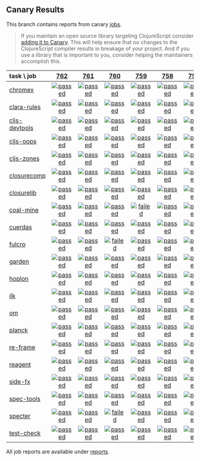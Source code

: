 ## Canary Results

This branch contains reports from canary [jobs](https://github.com/cljs-oss/canary/tree/jobs).

> If you maintain an open source library targeting ClojureScript consider [adding it to Canary](https://github.com/cljs-oss/canary/tree/master#how-to-participate). This will help ensure that no changes to the ClojureScript compiler results in breakage of your project. And if you use a library that is important to you, consider helping the maintainers accomplish this.

[//]: # (begin_overview_table)

| task \ job | <a href="reports/2019/01/09/job-000762-1.10.506-75e4e52" title="job #762 finished on 2019-01-09">762</a> | <a href="reports/2019/01/09/job-000761-1.10.507-fb1246c" title="job #761 finished on 2019-01-09">761</a> | <a href="reports/2019/01/09/job-000760-1.10.507-47cd969" title="job #760 finished on 2019-01-09">760</a> | <a href="reports/2019/01/08/job-000759-1.10.506-75e4e52" title="job #759 finished on 2019-01-08">759</a> | <a href="reports/2019/01/07/job-000758-1.10.504-731be5e" title="job #758 finished on 2019-01-07">758</a> | <a href="reports/2019/01/06/job-000757-1.10.505-d44a751" title="job #757 finished on 2019-01-06">757</a> | <a href="reports/2019/01/06/job-000756-1.10.505-a6ebc07" title="job #756 finished on 2019-01-06">756</a> | <a href="reports/2019/01/06/job-000755-1.10.504-731be5e" title="job #755 finished on 2019-01-06">755</a> | <a href="reports/2019/01/05/job-000754-1.10.504-731be5e" title="job #754 finished on 2019-01-05">754</a> | <a href="reports/2019/01/04/job-000753-1.10.505-eb9e4d8" title="job #753 finished on 2019-01-04">753</a> |
| :--- | :---: | :---: | :---: | :---: | :---: | :---: | :---: | :---: | :---: | :---: |
| [chromex](https://github.com/binaryage/chromex) | <a href="reports/2019/01/09/job-000762-1.10.506-75e4e52#-chromex"><img title="passed" src="http://box.binaryage.com/s-passed.svg"><a> | <a href="reports/2019/01/09/job-000761-1.10.507-fb1246c#-chromex"><img title="passed" src="http://box.binaryage.com/s-passed.svg"><a> | <a href="reports/2019/01/09/job-000760-1.10.507-47cd969#-chromex"><img title="passed" src="http://box.binaryage.com/s-passed.svg"><a> | <a href="reports/2019/01/08/job-000759-1.10.506-75e4e52#-chromex"><img title="passed" src="http://box.binaryage.com/s-passed.svg"><a> | <a href="reports/2019/01/07/job-000758-1.10.504-731be5e#-chromex"><img title="passed" src="http://box.binaryage.com/s-passed.svg"><a> | <a href="reports/2019/01/06/job-000757-1.10.505-d44a751#-chromex"><img title="passed" src="http://box.binaryage.com/s-passed.svg"><a> | <a href="reports/2019/01/06/job-000756-1.10.505-a6ebc07#-chromex"><img title="passed" src="http://box.binaryage.com/s-passed.svg"><a> | <a href="reports/2019/01/06/job-000755-1.10.504-731be5e#-chromex"><img title="passed" src="http://box.binaryage.com/s-passed.svg"><a> | <a href="reports/2019/01/05/job-000754-1.10.504-731be5e#-chromex"><img title="passed" src="http://box.binaryage.com/s-passed.svg"><a> | <a href="reports/2019/01/04/job-000753-1.10.505-eb9e4d8#-chromex"><img title="passed" src="http://box.binaryage.com/s-passed.svg"><a> |
| [clara-rules](https://github.com/cerner/clara-rules) | <a href="reports/2019/01/09/job-000762-1.10.506-75e4e52#-clara-rules"><img title="passed" src="http://box.binaryage.com/s-passed.svg"><a> | <a href="reports/2019/01/09/job-000761-1.10.507-fb1246c#-clara-rules"><img title="passed" src="http://box.binaryage.com/s-passed.svg"><a> | <a href="reports/2019/01/09/job-000760-1.10.507-47cd969#-clara-rules"><img title="passed" src="http://box.binaryage.com/s-passed.svg"><a> | <a href="reports/2019/01/08/job-000759-1.10.506-75e4e52#-clara-rules"><img title="passed" src="http://box.binaryage.com/s-passed.svg"><a> | <a href="reports/2019/01/07/job-000758-1.10.504-731be5e#-clara-rules"><img title="passed" src="http://box.binaryage.com/s-passed.svg"><a> | <a href="reports/2019/01/06/job-000757-1.10.505-d44a751#-clara-rules"><img title="passed" src="http://box.binaryage.com/s-passed.svg"><a> | <a href="reports/2019/01/06/job-000756-1.10.505-a6ebc07#-clara-rules"><img title="passed" src="http://box.binaryage.com/s-passed.svg"><a> | <a href="reports/2019/01/06/job-000755-1.10.504-731be5e#-clara-rules"><img title="passed" src="http://box.binaryage.com/s-passed.svg"><a> | <a href="reports/2019/01/05/job-000754-1.10.504-731be5e#-clara-rules"><img title="passed" src="http://box.binaryage.com/s-passed.svg"><a> | <a href="reports/2019/01/04/job-000753-1.10.505-eb9e4d8#-clara-rules"><img title="passed" src="http://box.binaryage.com/s-passed.svg"><a> |
| [cljs-devtools](https://github.com/binaryage/cljs-devtools) | <a href="reports/2019/01/09/job-000762-1.10.506-75e4e52#-cljs-devtools"><img title="passed" src="http://box.binaryage.com/s-passed.svg"><a> | <a href="reports/2019/01/09/job-000761-1.10.507-fb1246c#-cljs-devtools"><img title="passed" src="http://box.binaryage.com/s-passed.svg"><a> | <a href="reports/2019/01/09/job-000760-1.10.507-47cd969#-cljs-devtools"><img title="passed" src="http://box.binaryage.com/s-passed.svg"><a> | <a href="reports/2019/01/08/job-000759-1.10.506-75e4e52#-cljs-devtools"><img title="passed" src="http://box.binaryage.com/s-passed.svg"><a> | <a href="reports/2019/01/07/job-000758-1.10.504-731be5e#-cljs-devtools"><img title="passed" src="http://box.binaryage.com/s-passed.svg"><a> | <a href="reports/2019/01/06/job-000757-1.10.505-d44a751#-cljs-devtools"><img title="passed" src="http://box.binaryage.com/s-passed.svg"><a> | <a href="reports/2019/01/06/job-000756-1.10.505-a6ebc07#-cljs-devtools"><img title="passed" src="http://box.binaryage.com/s-passed.svg"><a> | <a href="reports/2019/01/06/job-000755-1.10.504-731be5e#-cljs-devtools"><img title="passed" src="http://box.binaryage.com/s-passed.svg"><a> | <a href="reports/2019/01/05/job-000754-1.10.504-731be5e#-cljs-devtools"><img title="passed" src="http://box.binaryage.com/s-passed.svg"><a> | <a href="reports/2019/01/04/job-000753-1.10.505-eb9e4d8#-cljs-devtools"><img title="passed" src="http://box.binaryage.com/s-passed.svg"><a> |
| [cljs-oops](https://github.com/binaryage/cljs-oops) | <a href="reports/2019/01/09/job-000762-1.10.506-75e4e52#-cljs-oops"><img title="passed" src="http://box.binaryage.com/s-passed.svg"><a> | <a href="reports/2019/01/09/job-000761-1.10.507-fb1246c#-cljs-oops"><img title="passed" src="http://box.binaryage.com/s-passed.svg"><a> | <a href="reports/2019/01/09/job-000760-1.10.507-47cd969#-cljs-oops"><img title="passed" src="http://box.binaryage.com/s-passed.svg"><a> | <a href="reports/2019/01/08/job-000759-1.10.506-75e4e52#-cljs-oops"><img title="passed" src="http://box.binaryage.com/s-passed.svg"><a> | <a href="reports/2019/01/07/job-000758-1.10.504-731be5e#-cljs-oops"><img title="passed" src="http://box.binaryage.com/s-passed.svg"><a> | <a href="reports/2019/01/06/job-000757-1.10.505-d44a751#-cljs-oops"><img title="passed" src="http://box.binaryage.com/s-passed.svg"><a> | <a href="reports/2019/01/06/job-000756-1.10.505-a6ebc07#-cljs-oops"><img title="passed" src="http://box.binaryage.com/s-passed.svg"><a> | <a href="reports/2019/01/06/job-000755-1.10.504-731be5e#-cljs-oops"><img title="passed" src="http://box.binaryage.com/s-passed.svg"><a> | <a href="reports/2019/01/05/job-000754-1.10.504-731be5e#-cljs-oops"><img title="passed" src="http://box.binaryage.com/s-passed.svg"><a> | <a href="reports/2019/01/04/job-000753-1.10.505-eb9e4d8#-cljs-oops"><img title="passed" src="http://box.binaryage.com/s-passed.svg"><a> |
| [cljs-zones](https://github.com/binaryage/cljs-zones) | <a href="reports/2019/01/09/job-000762-1.10.506-75e4e52#-cljs-zones"><img title="passed" src="http://box.binaryage.com/s-passed.svg"><a> | <a href="reports/2019/01/09/job-000761-1.10.507-fb1246c#-cljs-zones"><img title="passed" src="http://box.binaryage.com/s-passed.svg"><a> | <a href="reports/2019/01/09/job-000760-1.10.507-47cd969#-cljs-zones"><img title="passed" src="http://box.binaryage.com/s-passed.svg"><a> | <a href="reports/2019/01/08/job-000759-1.10.506-75e4e52#-cljs-zones"><img title="passed" src="http://box.binaryage.com/s-passed.svg"><a> | <a href="reports/2019/01/07/job-000758-1.10.504-731be5e#-cljs-zones"><img title="passed" src="http://box.binaryage.com/s-passed.svg"><a> | <a href="reports/2019/01/06/job-000757-1.10.505-d44a751#-cljs-zones"><img title="passed" src="http://box.binaryage.com/s-passed.svg"><a> | <a href="reports/2019/01/06/job-000756-1.10.505-a6ebc07#-cljs-zones"><img title="passed" src="http://box.binaryage.com/s-passed.svg"><a> | <a href="reports/2019/01/06/job-000755-1.10.504-731be5e#-cljs-zones"><img title="passed" src="http://box.binaryage.com/s-passed.svg"><a> | <a href="reports/2019/01/05/job-000754-1.10.504-731be5e#-cljs-zones"><img title="passed" src="http://box.binaryage.com/s-passed.svg"><a> | <a href="reports/2019/01/04/job-000753-1.10.505-eb9e4d8#-cljs-zones"><img title="passed" src="http://box.binaryage.com/s-passed.svg"><a> |
| [closurecomp](https://github.com/mfikes/closurecomp) | <a href="reports/2019/01/09/job-000762-1.10.506-75e4e52#-closurecomp"><img title="passed" src="http://box.binaryage.com/s-passed.svg"><a> | <a href="reports/2019/01/09/job-000761-1.10.507-fb1246c#-closurecomp"><img title="passed" src="http://box.binaryage.com/s-passed.svg"><a> | <a href="reports/2019/01/09/job-000760-1.10.507-47cd969#-closurecomp"><img title="passed" src="http://box.binaryage.com/s-passed.svg"><a> | <a href="reports/2019/01/08/job-000759-1.10.506-75e4e52#-closurecomp"><img title="passed" src="http://box.binaryage.com/s-passed.svg"><a> | <a href="reports/2019/01/07/job-000758-1.10.504-731be5e#-closurecomp"><img title="passed" src="http://box.binaryage.com/s-passed.svg"><a> | <a href="reports/2019/01/06/job-000757-1.10.505-d44a751#-closurecomp"><img title="passed" src="http://box.binaryage.com/s-passed.svg"><a> | <a href="reports/2019/01/06/job-000756-1.10.505-a6ebc07#-closurecomp"><img title="passed" src="http://box.binaryage.com/s-passed.svg"><a> | <a href="reports/2019/01/06/job-000755-1.10.504-731be5e#-closurecomp"><img title="passed" src="http://box.binaryage.com/s-passed.svg"><a> | <a href="reports/2019/01/05/job-000754-1.10.504-731be5e#-closurecomp"><img title="passed" src="http://box.binaryage.com/s-passed.svg"><a> | <a href="reports/2019/01/04/job-000753-1.10.505-eb9e4d8#-closurecomp"><img title="passed" src="http://box.binaryage.com/s-passed.svg"><a> |
| [closurelib](https://github.com/mfikes/closurelib) | <a href="reports/2019/01/09/job-000762-1.10.506-75e4e52#-closurelib"><img title="passed" src="http://box.binaryage.com/s-passed.svg"><a> | <a href="reports/2019/01/09/job-000761-1.10.507-fb1246c#-closurelib"><img title="passed" src="http://box.binaryage.com/s-passed.svg"><a> | <a href="reports/2019/01/09/job-000760-1.10.507-47cd969#-closurelib"><img title="passed" src="http://box.binaryage.com/s-passed.svg"><a> | <a href="reports/2019/01/08/job-000759-1.10.506-75e4e52#-closurelib"><img title="passed" src="http://box.binaryage.com/s-passed.svg"><a> | <a href="reports/2019/01/07/job-000758-1.10.504-731be5e#-closurelib"><img title="passed" src="http://box.binaryage.com/s-passed.svg"><a> | <a href="reports/2019/01/06/job-000757-1.10.505-d44a751#-closurelib"><img title="passed" src="http://box.binaryage.com/s-passed.svg"><a> | <a href="reports/2019/01/06/job-000756-1.10.505-a6ebc07#-closurelib"><img title="passed" src="http://box.binaryage.com/s-passed.svg"><a> | <a href="reports/2019/01/06/job-000755-1.10.504-731be5e#-closurelib"><img title="passed" src="http://box.binaryage.com/s-passed.svg"><a> | <a href="reports/2019/01/05/job-000754-1.10.504-731be5e#-closurelib"><img title="passed" src="http://box.binaryage.com/s-passed.svg"><a> | <a href="reports/2019/01/04/job-000753-1.10.505-eb9e4d8#-closurelib"><img title="passed" src="http://box.binaryage.com/s-passed.svg"><a> |
| [coal-mine](https://github.com/mfikes/coal-mine) | <a href="reports/2019/01/09/job-000762-1.10.506-75e4e52#-coal-mine"><img title="passed" src="http://box.binaryage.com/s-passed.svg"><a> | <a href="reports/2019/01/09/job-000761-1.10.507-fb1246c#-coal-mine"><img title="passed" src="http://box.binaryage.com/s-passed.svg"><a> | <a href="reports/2019/01/09/job-000760-1.10.507-47cd969#-coal-mine"><img title="passed" src="http://box.binaryage.com/s-passed.svg"><a> | <a href="reports/2019/01/08/job-000759-1.10.506-75e4e52#-coal-mine"><img title="failed" src="http://box.binaryage.com/s-failed.svg"><a> | <a href="reports/2019/01/07/job-000758-1.10.504-731be5e#-coal-mine"><img title="passed" src="http://box.binaryage.com/s-passed.svg"><a> | <a href="reports/2019/01/06/job-000757-1.10.505-d44a751#-coal-mine"><img title="passed" src="http://box.binaryage.com/s-passed.svg"><a> | <a href="reports/2019/01/06/job-000756-1.10.505-a6ebc07#-coal-mine"><img title="failed" src="http://box.binaryage.com/s-failed.svg"><a> | <a href="reports/2019/01/06/job-000755-1.10.504-731be5e#-coal-mine"><img title="passed" src="http://box.binaryage.com/s-passed.svg"><a> | <a href="reports/2019/01/05/job-000754-1.10.504-731be5e#-coal-mine"><img title="passed" src="http://box.binaryage.com/s-passed.svg"><a> | <a href="reports/2019/01/04/job-000753-1.10.505-eb9e4d8#-coal-mine"><img title="passed" src="http://box.binaryage.com/s-passed.svg"><a> |
| [cuerdas](https://github.com/funcool/cuerdas) | <a href="reports/2019/01/09/job-000762-1.10.506-75e4e52#-cuerdas"><img title="passed" src="http://box.binaryage.com/s-passed.svg"><a> | <a href="reports/2019/01/09/job-000761-1.10.507-fb1246c#-cuerdas"><img title="passed" src="http://box.binaryage.com/s-passed.svg"><a> | <a href="reports/2019/01/09/job-000760-1.10.507-47cd969#-cuerdas"><img title="passed" src="http://box.binaryage.com/s-passed.svg"><a> | <a href="reports/2019/01/08/job-000759-1.10.506-75e4e52#-cuerdas"><img title="passed" src="http://box.binaryage.com/s-passed.svg"><a> | <a href="reports/2019/01/07/job-000758-1.10.504-731be5e#-cuerdas"><img title="passed" src="http://box.binaryage.com/s-passed.svg"><a> | <a href="reports/2019/01/06/job-000757-1.10.505-d44a751#-cuerdas"><img title="passed" src="http://box.binaryage.com/s-passed.svg"><a> | <a href="reports/2019/01/06/job-000756-1.10.505-a6ebc07#-cuerdas"><img title="passed" src="http://box.binaryage.com/s-passed.svg"><a> | <a href="reports/2019/01/06/job-000755-1.10.504-731be5e#-cuerdas"><img title="passed" src="http://box.binaryage.com/s-passed.svg"><a> | <a href="reports/2019/01/05/job-000754-1.10.504-731be5e#-cuerdas"><img title="passed" src="http://box.binaryage.com/s-passed.svg"><a> | <a href="reports/2019/01/04/job-000753-1.10.505-eb9e4d8#-cuerdas"><img title="passed" src="http://box.binaryage.com/s-passed.svg"><a> |
| [fulcro](https://github.com/fulcrologic/fulcro) | <a href="reports/2019/01/09/job-000762-1.10.506-75e4e52#-fulcro"><img title="passed" src="http://box.binaryage.com/s-passed.svg"><a> | <a href="reports/2019/01/09/job-000761-1.10.507-fb1246c#-fulcro"><img title="passed" src="http://box.binaryage.com/s-passed.svg"><a> | <a href="reports/2019/01/09/job-000760-1.10.507-47cd969#-fulcro"><img title="failed" src="http://box.binaryage.com/s-failed.svg"><a> | <a href="reports/2019/01/08/job-000759-1.10.506-75e4e52#-fulcro"><img title="passed" src="http://box.binaryage.com/s-passed.svg"><a> | <a href="reports/2019/01/07/job-000758-1.10.504-731be5e#-fulcro"><img title="passed" src="http://box.binaryage.com/s-passed.svg"><a> | <a href="reports/2019/01/06/job-000757-1.10.505-d44a751#-fulcro"><img title="passed" src="http://box.binaryage.com/s-passed.svg"><a> | <a href="reports/2019/01/06/job-000756-1.10.505-a6ebc07#-fulcro"><img title="passed" src="http://box.binaryage.com/s-passed.svg"><a> | <a href="reports/2019/01/06/job-000755-1.10.504-731be5e#-fulcro"><img title="passed" src="http://box.binaryage.com/s-passed.svg"><a> | <a href="reports/2019/01/05/job-000754-1.10.504-731be5e#-fulcro"><img title="passed" src="http://box.binaryage.com/s-passed.svg"><a> | <a href="reports/2019/01/04/job-000753-1.10.505-eb9e4d8#-fulcro"><img title="passed" src="http://box.binaryage.com/s-passed.svg"><a> |
| [garden](https://github.com/noprompt/garden) | <a href="reports/2019/01/09/job-000762-1.10.506-75e4e52#-garden"><img title="passed" src="http://box.binaryage.com/s-passed.svg"><a> | <a href="reports/2019/01/09/job-000761-1.10.507-fb1246c#-garden"><img title="passed" src="http://box.binaryage.com/s-passed.svg"><a> | <a href="reports/2019/01/09/job-000760-1.10.507-47cd969#-garden"><img title="passed" src="http://box.binaryage.com/s-passed.svg"><a> | <a href="reports/2019/01/08/job-000759-1.10.506-75e4e52#-garden"><img title="passed" src="http://box.binaryage.com/s-passed.svg"><a> | <a href="reports/2019/01/07/job-000758-1.10.504-731be5e#-garden"><img title="passed" src="http://box.binaryage.com/s-passed.svg"><a> | <a href="reports/2019/01/06/job-000757-1.10.505-d44a751#-garden"><img title="passed" src="http://box.binaryage.com/s-passed.svg"><a> | <a href="reports/2019/01/06/job-000756-1.10.505-a6ebc07#-garden"><img title="passed" src="http://box.binaryage.com/s-passed.svg"><a> | <a href="reports/2019/01/06/job-000755-1.10.504-731be5e#-garden"><img title="passed" src="http://box.binaryage.com/s-passed.svg"><a> | <a href="reports/2019/01/05/job-000754-1.10.504-731be5e#-garden"><img title="passed" src="http://box.binaryage.com/s-passed.svg"><a> | <a href="reports/2019/01/04/job-000753-1.10.505-eb9e4d8#-garden"><img title="passed" src="http://box.binaryage.com/s-passed.svg"><a> |
| [hoplon](https://github.com/hoplon/hoplon) | <a href="reports/2019/01/09/job-000762-1.10.506-75e4e52#-hoplon"><img title="passed" src="http://box.binaryage.com/s-passed.svg"><a> | <a href="reports/2019/01/09/job-000761-1.10.507-fb1246c#-hoplon"><img title="passed" src="http://box.binaryage.com/s-passed.svg"><a> | <a href="reports/2019/01/09/job-000760-1.10.507-47cd969#-hoplon"><img title="passed" src="http://box.binaryage.com/s-passed.svg"><a> | <a href="reports/2019/01/08/job-000759-1.10.506-75e4e52#-hoplon"><img title="passed" src="http://box.binaryage.com/s-passed.svg"><a> | <a href="reports/2019/01/07/job-000758-1.10.504-731be5e#-hoplon"><img title="passed" src="http://box.binaryage.com/s-passed.svg"><a> | <a href="reports/2019/01/06/job-000757-1.10.505-d44a751#-hoplon"><img title="passed" src="http://box.binaryage.com/s-passed.svg"><a> | <a href="reports/2019/01/06/job-000756-1.10.505-a6ebc07#-hoplon"><img title="passed" src="http://box.binaryage.com/s-passed.svg"><a> | <a href="reports/2019/01/06/job-000755-1.10.504-731be5e#-hoplon"><img title="passed" src="http://box.binaryage.com/s-passed.svg"><a> | <a href="reports/2019/01/05/job-000754-1.10.504-731be5e#-hoplon"><img title="passed" src="http://box.binaryage.com/s-passed.svg"><a> | <a href="reports/2019/01/04/job-000753-1.10.505-eb9e4d8#-hoplon"><img title="passed" src="http://box.binaryage.com/s-passed.svg"><a> |
| [ilk](https://github.com/mfikes/ilk) | <a href="reports/2019/01/09/job-000762-1.10.506-75e4e52#-ilk"><img title="passed" src="http://box.binaryage.com/s-passed.svg"><a> | <a href="reports/2019/01/09/job-000761-1.10.507-fb1246c#-ilk"><img title="passed" src="http://box.binaryage.com/s-passed.svg"><a> | <a href="reports/2019/01/09/job-000760-1.10.507-47cd969#-ilk"><img title="passed" src="http://box.binaryage.com/s-passed.svg"><a> | <a href="reports/2019/01/08/job-000759-1.10.506-75e4e52#-ilk"><img title="passed" src="http://box.binaryage.com/s-passed.svg"><a> | <a href="reports/2019/01/07/job-000758-1.10.504-731be5e#-ilk"><img title="passed" src="http://box.binaryage.com/s-passed.svg"><a> | <a href="reports/2019/01/06/job-000757-1.10.505-d44a751#-ilk"><img title="passed" src="http://box.binaryage.com/s-passed.svg"><a> | <a href="reports/2019/01/06/job-000756-1.10.505-a6ebc07#-ilk"><img title="failed" src="http://box.binaryage.com/s-failed.svg"><a> | <a href="reports/2019/01/06/job-000755-1.10.504-731be5e#-ilk"><img title="passed" src="http://box.binaryage.com/s-passed.svg"><a> | <a href="reports/2019/01/05/job-000754-1.10.504-731be5e#-ilk"><img title="passed" src="http://box.binaryage.com/s-passed.svg"><a> | <a href="reports/2019/01/04/job-000753-1.10.505-eb9e4d8#-ilk"><img title="passed" src="http://box.binaryage.com/s-passed.svg"><a> |
| [om](https://github.com/omcljs/om) | <a href="reports/2019/01/09/job-000762-1.10.506-75e4e52#-om"><img title="passed" src="http://box.binaryage.com/s-passed.svg"><a> | <a href="reports/2019/01/09/job-000761-1.10.507-fb1246c#-om"><img title="passed" src="http://box.binaryage.com/s-passed.svg"><a> | <a href="reports/2019/01/09/job-000760-1.10.507-47cd969#-om"><img title="passed" src="http://box.binaryage.com/s-passed.svg"><a> | <a href="reports/2019/01/08/job-000759-1.10.506-75e4e52#-om"><img title="passed" src="http://box.binaryage.com/s-passed.svg"><a> | <a href="reports/2019/01/07/job-000758-1.10.504-731be5e#-om"><img title="passed" src="http://box.binaryage.com/s-passed.svg"><a> | <a href="reports/2019/01/06/job-000757-1.10.505-d44a751#-om"><img title="passed" src="http://box.binaryage.com/s-passed.svg"><a> | <a href="reports/2019/01/06/job-000756-1.10.505-a6ebc07#-om"><img title="passed" src="http://box.binaryage.com/s-passed.svg"><a> | <a href="reports/2019/01/06/job-000755-1.10.504-731be5e#-om"><img title="passed" src="http://box.binaryage.com/s-passed.svg"><a> | <a href="reports/2019/01/05/job-000754-1.10.504-731be5e#-om"><img title="passed" src="http://box.binaryage.com/s-passed.svg"><a> | <a href="reports/2019/01/04/job-000753-1.10.505-eb9e4d8#-om"><img title="passed" src="http://box.binaryage.com/s-passed.svg"><a> |
| [planck](https://github.com/planck-repl/planck) | <a href="reports/2019/01/09/job-000762-1.10.506-75e4e52#-planck"><img title="passed" src="http://box.binaryage.com/s-passed.svg"><a> | <a href="reports/2019/01/09/job-000761-1.10.507-fb1246c#-planck"><img title="passed" src="http://box.binaryage.com/s-passed.svg"><a> | <a href="reports/2019/01/09/job-000760-1.10.507-47cd969#-planck"><img title="passed" src="http://box.binaryage.com/s-passed.svg"><a> | <a href="reports/2019/01/08/job-000759-1.10.506-75e4e52#-planck"><img title="passed" src="http://box.binaryage.com/s-passed.svg"><a> | <a href="reports/2019/01/07/job-000758-1.10.504-731be5e#-planck"><img title="passed" src="http://box.binaryage.com/s-passed.svg"><a> | <a href="reports/2019/01/06/job-000757-1.10.505-d44a751#-planck"><img title="passed" src="http://box.binaryage.com/s-passed.svg"><a> | <a href="reports/2019/01/06/job-000756-1.10.505-a6ebc07#-planck"><img title="passed" src="http://box.binaryage.com/s-passed.svg"><a> | <a href="reports/2019/01/06/job-000755-1.10.504-731be5e#-planck"><img title="passed" src="http://box.binaryage.com/s-passed.svg"><a> | <a href="reports/2019/01/05/job-000754-1.10.504-731be5e#-planck"><img title="passed" src="http://box.binaryage.com/s-passed.svg"><a> | <a href="reports/2019/01/04/job-000753-1.10.505-eb9e4d8#-planck"><img title="passed" src="http://box.binaryage.com/s-passed.svg"><a> |
| [re-frame](https://github.com/Day8/re-frame) | <a href="reports/2019/01/09/job-000762-1.10.506-75e4e52#-re-frame"><img title="passed" src="http://box.binaryage.com/s-passed.svg"><a> | <a href="reports/2019/01/09/job-000761-1.10.507-fb1246c#-re-frame"><img title="passed" src="http://box.binaryage.com/s-passed.svg"><a> | <a href="reports/2019/01/09/job-000760-1.10.507-47cd969#-re-frame"><img title="passed" src="http://box.binaryage.com/s-passed.svg"><a> | <a href="reports/2019/01/08/job-000759-1.10.506-75e4e52#-re-frame"><img title="passed" src="http://box.binaryage.com/s-passed.svg"><a> | <a href="reports/2019/01/07/job-000758-1.10.504-731be5e#-re-frame"><img title="passed" src="http://box.binaryage.com/s-passed.svg"><a> | <a href="reports/2019/01/06/job-000757-1.10.505-d44a751#-re-frame"><img title="passed" src="http://box.binaryage.com/s-passed.svg"><a> | <a href="reports/2019/01/06/job-000756-1.10.505-a6ebc07#-re-frame"><img title="passed" src="http://box.binaryage.com/s-passed.svg"><a> | <a href="reports/2019/01/06/job-000755-1.10.504-731be5e#-re-frame"><img title="passed" src="http://box.binaryage.com/s-passed.svg"><a> | <a href="reports/2019/01/05/job-000754-1.10.504-731be5e#-re-frame"><img title="passed" src="http://box.binaryage.com/s-passed.svg"><a> | <a href="reports/2019/01/04/job-000753-1.10.505-eb9e4d8#-re-frame"><img title="passed" src="http://box.binaryage.com/s-passed.svg"><a> |
| [reagent](https://github.com/reagent-project/reagent) | <a href="reports/2019/01/09/job-000762-1.10.506-75e4e52#-reagent"><img title="passed" src="http://box.binaryage.com/s-passed.svg"><a> | <a href="reports/2019/01/09/job-000761-1.10.507-fb1246c#-reagent"><img title="passed" src="http://box.binaryage.com/s-passed.svg"><a> | <a href="reports/2019/01/09/job-000760-1.10.507-47cd969#-reagent"><img title="passed" src="http://box.binaryage.com/s-passed.svg"><a> | <a href="reports/2019/01/08/job-000759-1.10.506-75e4e52#-reagent"><img title="passed" src="http://box.binaryage.com/s-passed.svg"><a> | <a href="reports/2019/01/07/job-000758-1.10.504-731be5e#-reagent"><img title="passed" src="http://box.binaryage.com/s-passed.svg"><a> | <a href="reports/2019/01/06/job-000757-1.10.505-d44a751#-reagent"><img title="passed" src="http://box.binaryage.com/s-passed.svg"><a> | <a href="reports/2019/01/06/job-000756-1.10.505-a6ebc07#-reagent"><img title="passed" src="http://box.binaryage.com/s-passed.svg"><a> | <a href="reports/2019/01/06/job-000755-1.10.504-731be5e#-reagent"><img title="passed" src="http://box.binaryage.com/s-passed.svg"><a> | <a href="reports/2019/01/05/job-000754-1.10.504-731be5e#-reagent"><img title="passed" src="http://box.binaryage.com/s-passed.svg"><a> | <a href="reports/2019/01/04/job-000753-1.10.505-eb9e4d8#-reagent"><img title="passed" src="http://box.binaryage.com/s-passed.svg"><a> |
| [side-fx](https://github.com/cljsrn/side-fx) | <a href="reports/2019/01/09/job-000762-1.10.506-75e4e52#-side-fx"><img title="passed" src="http://box.binaryage.com/s-passed.svg"><a> | <a href="reports/2019/01/09/job-000761-1.10.507-fb1246c#-side-fx"><img title="passed" src="http://box.binaryage.com/s-passed.svg"><a> | <a href="reports/2019/01/09/job-000760-1.10.507-47cd969#-side-fx"><img title="passed" src="http://box.binaryage.com/s-passed.svg"><a> | <a href="reports/2019/01/08/job-000759-1.10.506-75e4e52#-side-fx"><img title="passed" src="http://box.binaryage.com/s-passed.svg"><a> | <a href="reports/2019/01/07/job-000758-1.10.504-731be5e#-side-fx"><img title="passed" src="http://box.binaryage.com/s-passed.svg"><a> | <a href="reports/2019/01/06/job-000757-1.10.505-d44a751#-side-fx"><img title="passed" src="http://box.binaryage.com/s-passed.svg"><a> | <a href="reports/2019/01/06/job-000756-1.10.505-a6ebc07#-side-fx"><img title="passed" src="http://box.binaryage.com/s-passed.svg"><a> | <a href="reports/2019/01/06/job-000755-1.10.504-731be5e#-side-fx"><img title="passed" src="http://box.binaryage.com/s-passed.svg"><a> | <a href="reports/2019/01/05/job-000754-1.10.504-731be5e#-side-fx"><img title="passed" src="http://box.binaryage.com/s-passed.svg"><a> | <a href="reports/2019/01/04/job-000753-1.10.505-eb9e4d8#-side-fx"><img title="passed" src="http://box.binaryage.com/s-passed.svg"><a> |
| [spec-tools](https://github.com/metosin/spec-tools) | <a href="reports/2019/01/09/job-000762-1.10.506-75e4e52#-spec-tools"><img title="passed" src="http://box.binaryage.com/s-passed.svg"><a> | <a href="reports/2019/01/09/job-000761-1.10.507-fb1246c#-spec-tools"><img title="passed" src="http://box.binaryage.com/s-passed.svg"><a> | <a href="reports/2019/01/09/job-000760-1.10.507-47cd969#-spec-tools"><img title="passed" src="http://box.binaryage.com/s-passed.svg"><a> | <a href="reports/2019/01/08/job-000759-1.10.506-75e4e52#-spec-tools"><img title="passed" src="http://box.binaryage.com/s-passed.svg"><a> | <a href="reports/2019/01/07/job-000758-1.10.504-731be5e#-spec-tools"><img title="passed" src="http://box.binaryage.com/s-passed.svg"><a> | <a href="reports/2019/01/06/job-000757-1.10.505-d44a751#-spec-tools"><img title="passed" src="http://box.binaryage.com/s-passed.svg"><a> | <a href="reports/2019/01/06/job-000756-1.10.505-a6ebc07#-spec-tools"><img title="passed" src="http://box.binaryage.com/s-passed.svg"><a> | <a href="reports/2019/01/06/job-000755-1.10.504-731be5e#-spec-tools"><img title="passed" src="http://box.binaryage.com/s-passed.svg"><a> | <a href="reports/2019/01/05/job-000754-1.10.504-731be5e#-spec-tools"><img title="passed" src="http://box.binaryage.com/s-passed.svg"><a> | <a href="reports/2019/01/04/job-000753-1.10.505-eb9e4d8#-spec-tools"><img title="passed" src="http://box.binaryage.com/s-passed.svg"><a> |
| [specter](https://github.com/nathanmarz/specter) | <a href="reports/2019/01/09/job-000762-1.10.506-75e4e52#-specter"><img title="passed" src="http://box.binaryage.com/s-passed.svg"><a> | <a href="reports/2019/01/09/job-000761-1.10.507-fb1246c#-specter"><img title="passed" src="http://box.binaryage.com/s-passed.svg"><a> | <a href="reports/2019/01/09/job-000760-1.10.507-47cd969#-specter"><img title="failed" src="http://box.binaryage.com/s-failed.svg"><a> | <a href="reports/2019/01/08/job-000759-1.10.506-75e4e52#-specter"><img title="passed" src="http://box.binaryage.com/s-passed.svg"><a> | <a href="reports/2019/01/07/job-000758-1.10.504-731be5e#-specter"><img title="passed" src="http://box.binaryage.com/s-passed.svg"><a> | <a href="reports/2019/01/06/job-000757-1.10.505-d44a751#-specter"><img title="passed" src="http://box.binaryage.com/s-passed.svg"><a> | <a href="reports/2019/01/06/job-000756-1.10.505-a6ebc07#-specter"><img title="passed" src="http://box.binaryage.com/s-passed.svg"><a> | <a href="reports/2019/01/06/job-000755-1.10.504-731be5e#-specter"><img title="passed" src="http://box.binaryage.com/s-passed.svg"><a> | <a href="reports/2019/01/05/job-000754-1.10.504-731be5e#-specter"><img title="passed" src="http://box.binaryage.com/s-passed.svg"><a> | <a href="reports/2019/01/04/job-000753-1.10.505-eb9e4d8#-specter"><img title="passed" src="http://box.binaryage.com/s-passed.svg"><a> |
| [test-check](https://github.com/clojure/test.check) | <a href="reports/2019/01/09/job-000762-1.10.506-75e4e52#-test-check"><img title="passed" src="http://box.binaryage.com/s-passed.svg"><a> | <a href="reports/2019/01/09/job-000761-1.10.507-fb1246c#-test-check"><img title="passed" src="http://box.binaryage.com/s-passed.svg"><a> | <a href="reports/2019/01/09/job-000760-1.10.507-47cd969#-test-check"><img title="passed" src="http://box.binaryage.com/s-passed.svg"><a> | <a href="reports/2019/01/08/job-000759-1.10.506-75e4e52#-test-check"><img title="passed" src="http://box.binaryage.com/s-passed.svg"><a> | <a href="reports/2019/01/07/job-000758-1.10.504-731be5e#-test-check"><img title="passed" src="http://box.binaryage.com/s-passed.svg"><a> | <a href="reports/2019/01/06/job-000757-1.10.505-d44a751#-test-check"><img title="passed" src="http://box.binaryage.com/s-passed.svg"><a> | <a href="reports/2019/01/06/job-000756-1.10.505-a6ebc07#-test-check"><img title="passed" src="http://box.binaryage.com/s-passed.svg"><a> | <a href="reports/2019/01/06/job-000755-1.10.504-731be5e#-test-check"><img title="passed" src="http://box.binaryage.com/s-passed.svg"><a> | <a href="reports/2019/01/05/job-000754-1.10.504-731be5e#-test-check"><img title="passed" src="http://box.binaryage.com/s-passed.svg"><a> | <a href="reports/2019/01/04/job-000753-1.10.505-eb9e4d8#-test-check"><img title="passed" src="http://box.binaryage.com/s-passed.svg"><a> |

[//]: # (end_overview_table)

All job reports are available under [reports](reports).
